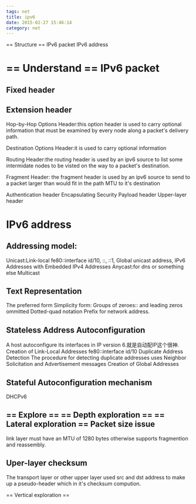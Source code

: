 ```yaml
---
tags: net
title: ipv6
date: 2015-02-27 15:46:14
category: net
---
```

== Structure ==
IPv6 packet 
IPv6 address

== Understand ==
IPv6 packet
==========
Fixed header 
------------

Extension header
---------------
Hop-by-Hop Options Header:this option header is used to carry optional information that must be examined
by every node along a packet's delivery path.

Destination Options Header:it is used to carry optional information

Routing Header:the routing header  is used by an ipv6 source to list some intermidate nodes to be 
visted on the way to a packet's destination.

Fragment Header: the fragment header is used by an ipv6 source to send to a packet larger than would fit 
in the path MTU to it's destination

Authentication header 
Encapsulating Security Payload header
Upper-layer header

IPv6 address
============
Addressing model:
----------------
Unicast:Link-local fe80::interface id/10, ::, ::1, Global unicast address, IPv6 Addresses with Embedded IPv4 Addresses
Anycast:for dns or something else
Multicast

Text Representation
-------------------
The preferred form
Simplicity form: Groups of zeroes:: and leading zeros ommitted
Dotted-quad notation
Prefix for network address.

Stateless Address Autoconfiguration
-----------------------------------
A host autoconfigure its interfaces in IP version 6.就是自动配IP这个很神.
Creation of Link-Local Addresses
fe80::interface id/10
Duplicate Address Detection
The procedure for detecting duplicate addresses uses Neighbor Solicitation and Advertisement messages
Creation of Global Addresses

Stateful Autoconfiguration mechanism
------------------------------------
DHCPv6


== Explore ==
== Depth exploration ==
== Lateral exploration ==
Packet size issue
-----------------
link layer must have an MTU of 1280 bytes  otherwise supports fragmention and reassembly.

Uper-layer checksum
-------------------
The transport layer or other upper layer used src and dst address to make up a pseudo-header
which in it's checksum compution.



== Vertical exploration ==





















